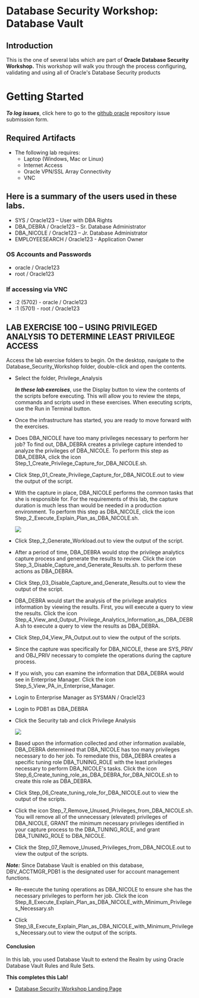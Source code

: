 ﻿# Database Security Workshop: Database Vault

## Introduction

This is the one of several labs which are part of **Oracle Database Security Workshop.** This workshop will walk you through the process configuring, validating and using all of Oracle's Database Security products


# Getting Started

***To log issues***, click here to go to the [github oracle](https://github.com/kwazulu/dbsec-workshop/issues/new) repository issue submission form.

## Required Artifacts

- The following lab requires:
  - Laptop (Windows, Mac or Linux)
  - Internet Access
  - Oracle VPN/SSL Array Connectivity
  - VNC

##	Here is a summary of the users used in these labs.
  -	SYS / Oracle123     – User with DBA Rights
  - DBA_DEBRA / Oracle123 – Sr. Database Administrator
  - DBA_NICOLE  / Oracle123 – Jr. Database Administrator
  - EMPLOYEESEARCH / Oracle123 - Application Owner

###	OS Accounts and Passwords
  -	oracle / Oracle123
  - root / Oracle123

###	If accessing via VNC
 - :2 (5702) - oracle / Oracle123
 - :1 (5701) - root / Oracle123


## LAB EXERCISE 100 – USING PRIVILEGED ANALYSIS TO DETERMINE LEAST PRIVILEGE ACCESS

Access the lab exercise folders to begin.  On the desktop, navigate to the Database_Security_Workshop folder, double-click and open the contents.

- Select the folder, Privilege_Analysis

    ***In these lab exercises***, use the Display button to view the contents of the scripts before executing.  This will allow you to review the steps, commands and scripts used in these exercises.  When executing scripts, use the Run in Terminal button.

- Once the infrastructure has started, you are ready to move forward with the exercises.

- Does DBA_NICOLE have too many privileges necessary to perform her job?  To find out, DBA_DEBRA creates a privilege capture intended to analyze the privileges of DBA_NICOLE. To perform this step as DBA_DEBRA, click the icon Step_1_Create_Privilege_Capture_for_DBA_NICOLE.sh.

- Click Step_01_Create_Privilege_Capture_for_DBA_NICOLE.out to view the output of the script.

- With the capture in place, DBA_NICOLE performs the common tasks that she is responsible for.  For the requirements of this lab, the capture duration is much less than would be needed in a production environment. To perform this step as DBA_NICOLE, click the icon Step_2_Execute_Explain_Plan_as_DBA_NICOLE.sh.

    ![](images/104.png)
    
- Click Step_2_Generate_Workload.out to view the output of the script.

- After a period of time, DBA_DEBRA would stop the privilege analytics capture process and generate the results to review.  Click the icon Step_3_Disable_Capture_and_Generate_Results.sh. to perform these actions as DBA_DEBRA.

- Click Step_03_Disable_Capture_and_Generate_Results.out to view the output of the script.

- DBA_DEBRA would start the analysis of the privilege analytics information by viewing the results.  First, you will execute a query to view the results.  Click the icon Step_4_View_and_Output_Privilege_Analytics_Information_as_DBA_DEBRA.sh to execute a query to view the results as DBA_DEBRA.  

- Click Step_04_View_PA_Output.out to view the output of the scripts.

- Since the capture was specifically for DBA_NICOLE, these are SYS_PRIV and OBJ_PRIV necessary to complete the operations during the capture process.

- If you wish, you can examine the information that DBA_DEBRA would see in Enterprise Manager.  Click the icon Step_5_View_PA_in_Enterprise_Manager.

- Login to Enterprise Manager as SYSMAN / Oracle123

- Login to PDB1 as DBA_DEBRA

- Click the Security tab and click Privilege Analysis

    ![](images/115.png)  
    
- Based upon the information collected and other information available, DBA_DEBRA determined that DBA_NICOLE has too many privileges necessary to do her job.  To remediate this, DBA_DEBRA creates a specific tuning role DBA_TUNING_ROLE with the least privileges necessary to perform DBA_NICOLE's tasks. Click the icon Step_6_Create_tuning_role_as_DBA_DEBRA_for_DBA_NICOLE.sh to create this role as DBA_DEBRA.

- Click Step_06_Create_tuning_role_for_DBA_NICOLE.out to view the output of the scripts.

- Click the icon Step_7_Remove_Unused_Privileges_from_DBA_NICOLE.sh.   You will remove all of the unnecessary (elevated) privileges of DBA_NICOLE, GRANT the minimum necessary privileges identified in your capture process to the DBA_TUNING_ROLE, and grant DBA_TUNING_ROLE to DBA_NICOLE.   

- Click the Step_07_Remove_Unused_Privileges_from_DBA_NICOLE.out to view the output of the scripts.

***Note:***  Since Database Vault is enabled on this database, DBV_ACCTMGR_PDB1 is the designated user for account management functions.

- Re-execute the tuning operations as DBA_NICOLE to ensure she has the necessary privileges to perform her job.  Click the icon Step_8_Execute_Explain_Plan_as_DBA_NICOLE_with_Minimum_Privileges_Necessary.sh

- Click Step_\8_Execute_Explain_Plan_as_DBA_NICOLE_with_Minimum_Privileges_Necessary.out to view the output of the scripts.



#### Conclusion

In this lab, you used Database Vault to extend the Realm by using Oracle Database Vault Rules and Rule Sets. 


**This completes this Lab!**

- [Database Security Workshop Landing Page](https://github.com/kwazulu/dbsec-workshop/blob/master/README.md)